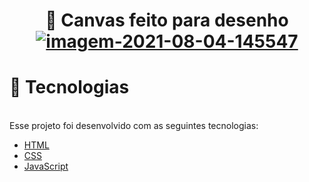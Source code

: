 <h1 align="center">🎨 Canvas feito para desenho
 </br>
<a href="https://ibb.co/F0JN6M5"><img src="https://i.ibb.co/CMvNBZb/imagem-2021-08-04-145547.png" alt="imagem-2021-08-04-145547" border="0"" ></a>
</h1>
 <h1>🚀 Tecnologias</h1>
 </br>
Esse projeto foi desenvolvido com as seguintes tecnologias:

- [HTML](https://pt.wikipedia.org/wiki/HTML)
- [CSS](https://pt.wikipedia.org/wiki/Cascading_Style_Sheets)
- [JavaScript](https://pt.wikipedia.org/wiki/JavaScript)



 

